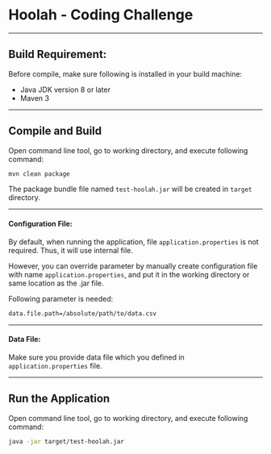
# Hoolah - Coding Challenge


----
## Build Requirement:

Before compile, make sure following is installed in your build machine:

- Java JDK version 8 or later
- Maven 3

----
## Compile and Build

Open command line tool, go to working directory, and execute following command:

```bash
mvn clean package
```

The package bundle file named `test-hoolah.jar` will be created in `target` directory.

----
#### Configuration File: 
By default, when running the application, file `application.properties` is not required.
Thus, it will use internal file.  

However, you can override parameter by manually create configuration file with name `application.properties`,
and put it in the working directory or same location as the .jar file.   

Following parameter is needed:
```bash
data.file.path=/absolute/path/to/data.csv
```
----
#### Data File: 
Make sure you provide data file which you defined in `application.properties` file.

----
## Run the Application

Open command line tool, go to working directory, and execute following command:

```bash
java -jar target/test-hoolah.jar
```





